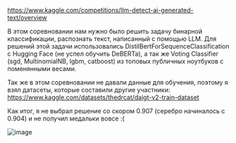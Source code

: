 https://www.kaggle.com/competitions/llm-detect-ai-generated-text/overview

В этом соревновании нам нужно было решить задачу бинарной классификации, распознать текст, написанный с помощью LLM. Для решений этой задачи использовались DistilBertForSequenceClassification с Hugging Face (не успел обучить DeBERTa), а так же Voting Classifier (sgd, MultinomialNB, lgbm, catboost) из топовых публичных ноутбуков с поменянными весами.

Так же в этом соревновании не давали данные для обучения, поэтому я взял датасеты, которые составили другие участники: https://www.kaggle.com/datasets/thedrcat/daigt-v2-train-dataset 

Как итог, я не выбрал решение со скором 0.907 (серебро начиналось с 0.904) и не получил медальки вовсе :(

![image](https://github.com/zokost/Kaggle-LLM-Detect_AI_Generated-Text/assets/90785509/6dc7fc86-9360-488f-bfa7-b7ee0a4c9286)



